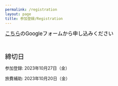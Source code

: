 ```yaml
---
permalink: /registration
layout: page
title: 参加登録/Registration
---
```


<span style="font-size: 120%; color: black;">[こちら](https://docs.google.com/forms/d/e/1FAIpQLSf23WHCZq365EamPw6Ue3hptvZHcMAMonWf_MvIlOR6NOvvzw/viewform)のGoogleフォームから申し込みください </span> 

<br><br>
<span style="font-size: 150%; color: black;">締切日</span>

参加登録: 2023年10月27日（金）

旅費補助: 2023年10月20日（金）

